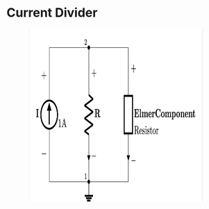 
# Current Divider

<p align="center">
  <img src=current_divider_sch.png width="400" height="400">
</p>
